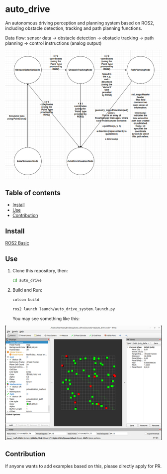 # auto_drive

An autonomous driving perception and planning system based on ROS2, including obstacle detection, tracking and path planning functions.

Data flow: sensor data -> obstacle detection -> obstacle tracking -> path planning -> control instructions (analog output)

![result](./asset/system_design.png)

## Table of contents

- [Install](#Install)
- [Use](#Use)
- [Contribution](#Contribution)

## Install

[ROS2 Basic](https://github.com/Erio-Harrison/ros2_basic)


## Use

1. Clone this repository, then:

   ```bash
   cd auto_drive
   ```

2. Build and Run: 

   ```
   colcon build
   ```

   ```bash
   ros2 launch launch/auto_drive_system.launch.py
   ```

   You may see something like this:

![result](./asset/configure.png)

## Contribution

If anyone wants to add examples based on this, please directly apply for PR.